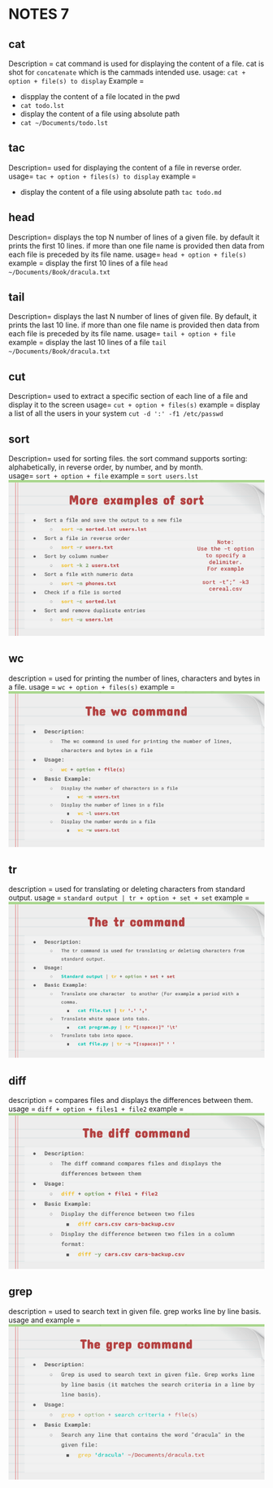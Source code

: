 
# NOTES 7


## cat
Description = cat command is used for displaying the content of a file. cat is shot for `concatenate` which is the cammads intended use.
usage: `cat + option + file(s) to display` 
Example = 
- dispplay the content of a file located in the pwd 
- `cat todo.lst`
- display the content of a file using absolute path 
- `cat ~/Documents/todo.lst`   
## tac
Description= used for displaying the content of a file in reverse order.
usage= `tac + option + files(s) to display`
example = 
- display the content of a file using absolute path 
  `tac todo.md`
## head
Description= displays the top N number of lines of a given file. by default it prints the first 10 lines. if more than one file name is provided then data from each file is preceded by its file name. 
usage= `head + option + file(s)`
example = display the first 10 lines of a file `head ~/Documents/Book/dracula.txt`
## tail
Description= displays the last N number of lines of given file. By default, it prints the last 10 line. if more than one file name is provided then data from each file is preceded by its file name. 
usage= `tail + option + file`
example = display the last 10 lines of a file `tail ~/Documents/Book/dracula.txt`
## cut
Description= used to extract a specific section of each line of a file and display it to the screen 
usage= `cut + option + files(s)`
example = display a list of all the users in your system `cut -d ':' -f1 /etc/passwd`
## sort
Description= used for sorting files. the sort command supports sorting: alphabetically, in reverse order, by number, and by month.  
usage= `sort + option + file`
example = `sort users.lst` 
![notes7](notes7-sort.png)
## wc
description = used for printing the number of lines, characters and bytes in a file.
usage = `wc + option + files(s)`
example = ![notes7](notes7-wc.png)

## tr
description = used for translating or deleting characters from standard output. 
usage = `standard output | tr + option + set + set`
example = ![notes7](notes7-tr.png)

## diff
description = compares files and displays the differences between them. 
usage = `diff + option + files1 + file2`
example = ![notes7](notes7-diff.png)
## grep
description = used to search text in given file. grep works line by line basis. 
usage and example = 
![notes7](notes7-grep.png)